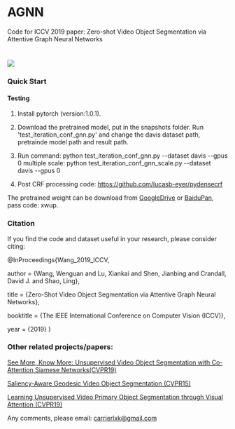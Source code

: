 # AGNN
Code for ICCV 2019 paper: Zero-shot Video Object Segmentation via Attentive Graph Neural Networks
#
![](../master/framework.png)
### Quick Start

#### Testing

1. Install pytorch (version:1.0.1).

2. Download the pretrained model, put in the snapshots folder. Run 'test_iteration_conf_gnn.py' and change the davis dataset path, pretrainde model path and result path.

3. Run command: python test_iteration_conf_gnn.py --dataset davis --gpus 0
  multiple scale: python test_iteration_conf_gnn_scale.py --dataset davis --gpus 0

4. Post CRF processing code: https://github.com/lucasb-eyer/pydensecrf

The pretrained weight can be download from [GoogleDrive](https://drive.google.com/open?id=1w4hWVC7ZTTVDJCQN6-vOVLY9JLJCru7G) or [BaiduPan](https://pan.baidu.com/s/16oFzRmn4Meuq83fCYr4bo2), pass code: xwup.

### Citation
If you find the code and dataset useful in your research, please consider citing:

@InProceedings{Wang_2019_ICCV,

author = {Wang, Wenguan and Lu, Xiankai and Shen, Jianbing and Crandall, David J. and Shao, Ling},

title = {Zero-Shot Video Object Segmentation via Attentive Graph Neural Networks},

booktitle = {The IEEE International Conference on Computer Vision (ICCV)},

year = {2019}
}

### Other related projects/papers:
[See More, Know More: Unsupervised Video Object Segmentation with Co-Attention Siamese Networks(CVPR19)](https://github.com/carrierlxk/COSNet)

[Saliency-Aware Geodesic Video Object Segmentation (CVPR15)](https://github.com/wenguanwang/saliencysegment)

[Learning Unsupervised Video Primary Object Segmentation through Visual Attention (CVPR19)](https://github.com/wenguanwang/AGS)

Any comments, please email: carrierlxk@gmail.com

